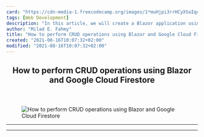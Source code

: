 ```yaml
---
card: "https://cdn-media-1.freecodecamp.org/images/1*muHjpi3rrHCyXSoIqoK7Iw.gif"
tags: [Web Development]
description: "In this article, we will create a Blazor application using Go"
author: "Milad E. Fahmy"
title: "How to perform CRUD operations using Blazor and Google Cloud Firestore"
created: "2021-08-16T10:07:32+02:00"
modified: "2021-08-16T10:07:32+02:00"
---
```

<div class="site-wrapper">
<main id="site-main" class="site-main outer">
<div class="inner">
<article class="post-full post tag-web-development tag-blazor tag-firebase tag-tech tag-programming ">
<header class="post-full-header">
<h1 class="post-full-title">How to perform CRUD operations using Blazor and Google Cloud Firestore</h1>
</header>
<figure class="post-full-image">
<picture>
<source media="(max-width: 700px)" sizes="1px" srcset="data:image/gif;base64,R0lGODlhAQABAIAAAAAAAP///yH5BAEAAAAALAAAAAABAAEAAAIBRAA7 1w">
<source media="(min-width: 701px)" sizes="(max-width: 800px) 400px,
(max-width: 1170px) 700px,
1400px" srcset="https://cdn-media-1.freecodecamp.org/images/1*muHjpi3rrHCyXSoIqoK7Iw.gif 300w,
https://cdn-media-1.freecodecamp.org/images/1*muHjpi3rrHCyXSoIqoK7Iw.gif 600w,
https://cdn-media-1.freecodecamp.org/images/1*muHjpi3rrHCyXSoIqoK7Iw.gif 1000w,
https://cdn-media-1.freecodecamp.org/images/1*muHjpi3rrHCyXSoIqoK7Iw.gif 2000w">
<img onerror="this.style.display='none'" src="https://cdn-media-1.freecodecamp.org/images/1*muHjpi3rrHCyXSoIqoK7Iw.gif" alt="How to perform CRUD operations using Blazor and Google Cloud Firestore">
</picture>
</figure>
<section class="post-full-content">
<div class="post-content">
</div>
<hr>
<hr>
</section>
</article>
</div>
</main>
</div>
<!-- Google Tag Manager (noscript) -->
<!-- End Google Tag Manager (noscript) -->
